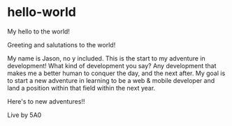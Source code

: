 # hello-world
My hello to the world!

Greeting and salutations to the world!

My name is Jason, no y included. This is the start to my adventure in development! What kind of development you say? Any development that makes me a better human to conquer the day, and the next after. My goal is to start a new adventure in learning to be a web & mobile developer and land a position within that field within the next year. 

Here's to new adventures!!

Live by 5A0
